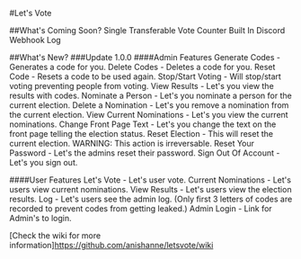 #Let's Vote

##What's Coming Soon?
Single Transferable Vote Counter Built In
Discord Webhook Log

##What's New?
###Update 1.0.0
####Admin Features
Generate Codes - Generates a code for you.
Delete Codes - Deletes a code for you.
Reset Code - Resets a code to be used again.
Stop/Start Voting - Will stop/start voting preventing people from voting.
View Results - Let's you view the results with codes.
Nominate a Person - Let's you nominate a person for the current election.
Delete a Nomination - Let's you remove a nomination from the current election.
View Current Nominations - Let's you view the current nominations.
Change Front Page Text - Let's you change the text on the front page telling the election status.
Reset Election - This will reset the current election. WARNING: This action is irreversable.
Reset Your Password - Let's the admins reset their password. 
Sign Out Of Account - Let's you sign out.

####User Features
Let's Vote - Let's user vote.
Current Nominations - Let's users view current nominations.
View Results - Let's users view the election results.
Log - Let's users see the admin log. (Only first 3 letters of codes are recorded to prevent codes from getting leaked.)
Admin Login - Link for Admin's to login.

[Check the wiki for more information]https://github.com/anishanne/letsvote/wiki